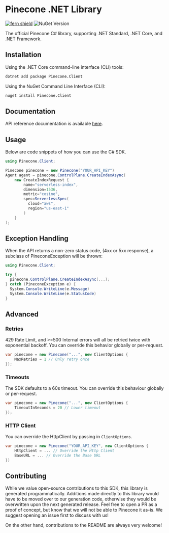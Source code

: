 # Pinecone .NET Library

[![fern shield](https://img.shields.io/badge/%F0%9F%8C%BF-SDK%20generated%20by%20Fern-brightgreen)](https://github.com/fern-api/fern)
![NuGet Version](https://img.shields.io/nuget/v/Pinecone.Net)


The official Pinecone C# library, supporting .NET Standard, .NET Core, and .NET Framework.

## Installation

Using the .NET Core command-line interface (CLI) tools:

```sh
dotnet add package Pinecone.Client
```

Using the NuGet Command Line Interface (CLI):

```sh
nuget install Pinecone.Client
```

## Documentation

API reference documentation is available [here](https://docs.pinecone.io/reference/api/introduction).

## Usage

Below are code snippets of how you can use the C# SDK.

```csharp
using Pinecone.Client;

Pinecone pinecone = new Pinecone("YOUR_API_KEY")
Agent agent = pinecone.ControlPlane.CreateIndexAsync(
    new CreateIndexRequest {
        name="serverless-index",
        dimension=1536,
        metric="cosine",
        spec=ServerlessSpec(
          cloud="aws",
          region="us-east-1"
        )
    }
);
```

## Exception Handling
When the API returns a non-zero status code, (4xx or 5xx response),
a subclass of PineconeException will be thrown:

```csharp
using Pinecone.Client;

try {
  pinecone.ControlPlane.CreateIndexAsync(...);
} catch (PineconeException e) {
  System.Console.WriteLine(e.Message)
  System.Console.WriteLine(e.StatusCode)
}
```

## Advanced

### Retries
429 Rate Limit, and >=500 Internal errors will all be
retried twice with exponential backoff. You can override this behavior
globally or per-request.

```csharp
var pinecone = new Pinecone("...", new ClientOptions {
    MaxRetries = 1 // Only retry once
});
```

### Timeouts
The SDK defaults to a 60s timeout. You can override this behaviour
globally or per-request.

```csharp
var pinecone = new Pinecone("...", new ClientOptions {
    TimeoutInSeconds = 20 // Lower timeout
});
```

### HTTP Client
You can override the HttpClient by passing in `ClientOptions`.

```csharp
var pinecone = new Pinecone("YOUR_API_KEY", new ClientOptions {
    HttpClient = ... // Override the Http Client
    BaseURL = ... // Override the Base URL
})
```

## Contributing
While we value open-source contributions to this SDK, this library
is generated programmatically. Additions made directly to this library
would have to be moved over to our generation code, otherwise they would
be overwritten upon the next generated release. Feel free to open a PR as a
proof of concept, but know that we will not be able to Pinecone it as-is.
We suggest opening an issue first to discuss with us!

On the other hand, contributions to the README are always very welcome!
